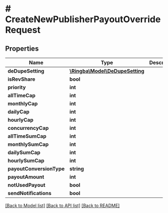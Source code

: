 # # CreateNewPublisherPayoutOverrideRequest

## Properties

Name | Type | Description | Notes
------------ | ------------- | ------------- | -------------
**deDupeSetting** | [**\Ringba\Model\DeDupeSetting**](DeDupeSetting.md) |  |
**isRevShare** | **bool** |  |
**priority** | **int** |  |
**allTimeCap** | **int** |  |
**monthlyCap** | **int** |  |
**dailyCap** | **int** |  |
**hourlyCap** | **int** |  |
**concurrencyCap** | **int** |  |
**allTimeSumCap** | **int** |  |
**monthlySumCap** | **int** |  |
**dailySumCap** | **int** |  |
**hourlySumCap** | **int** |  |
**payoutConversionType** | **string** |  |
**payoutAmount** | **int** |  |
**notUsedPayout** | **bool** |  |
**sendNotifications** | **bool** |  |

[[Back to Model list]](../../README.md#models) [[Back to API list]](../../README.md#endpoints) [[Back to README]](../../README.md)
